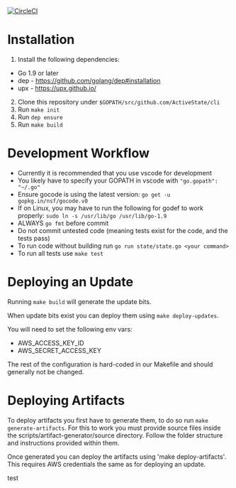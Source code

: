 [![CircleCI](https://circleci.com/gh/ActiveState/cli.svg?style=shield&circle-token=e439410d217d72704e82808bdc3bbe78b6ecbf21)](https://circleci.com/gh/ActiveState/cli)

# Installation

 1. Install the following dependencies:
   * Go 1.9 or later
   * dep - https://github.com/golang/dep#installation
   * upx - https://upx.github.io/
 2. Clone this repository under `$GOPATH/src/github.com/ActiveState/cli`
 3. Run `make init`
 4. Run `dep ensure`
 5. Run `make build`

# Development Workflow

 * Currently it is recommended that you use vscode for development
 * You likely have to specify your GOPATH in vscode with `"go.gopath": "~/.go"`
 * Ensure gocode is using the latest version: ```go get -u gopkg.in/nsf/gocode.v0```
 * If on Linux, you may have to run the following for godef to work properly: ```sudo ln -s /usr/lib/go /usr/lib/go-1.9```
 * ALWAYS `go fmt` before commit
 * Do not commit untested code (meaning tests exist for the code, and the tests pass)
 * To run code without building run `go run state/state.go <your command>`
 * To run all tests use `make test`

# Deploying an Update

Running `make build` will generate the update bits.

When update bits exist you can deploy them using `make deploy-updates`.

You will need to set the following env vars:
 * AWS_ACCESS_KEY_ID
 * AWS_SECRET_ACCESS_KEY

The rest of the configuration is hard-coded in our Makefile and should generally not be changed.

# Deploying Artifacts

To deploy artifacts you first have to generate them, to do so run `make generate-artifacts`. For this to work you must
provide source files inside the scripts/artifact-generator/source directory. Follow the folder structure and instructions
provided within them.

Once generated you can deploy the artifacts using 'make deploy-artifacts'. This requires AWS credentials the same as for
deploying an update.

test